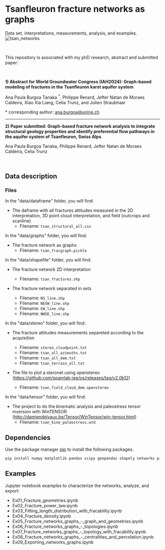 # Tsanfleuron fracture networks as graphs
Data set, interpretations, measurements, analysis, and examples. 
<br>
<img src="./cover/tsan_frac_net.png" alt="tsan_networks">

<br/>

This repository is associated with my phD research, abstract and submitted paper:

<br/>

**1) Abstract for World Groundwater Congress (IAH2024): Graph-based modeling of fractures in the Tsanfleuron karst aquifer system**

Ana Paula Burgoa Tanaka <sup>*</sup>, Philippe Renard, Jefter Natan de Moraes Caldeira, Xiao Xia Liang, Celia Trunz, and Julien Straubhaar

\* corresponding author: ana.burgoa@unine.ch

________________________________________________________________________________________________________________________________________________________________________

**2) Paper submitted: Graph-based fracture network analysis to integrate structural geology properties and identify preferential flow pathways in the aquifer system of Tsanfleuron, Swiss Alps**

Ana Paula Burgoa Tanaka, Philippe Renard, Jefter Natan de Moraes Caldeira, Celia Trunz

<br/>

## Data description

### Files

In the "data/dataframe" folder, you will find:

- The daframe with all fractures attitudes measured in the 2D interpretation, 3D point cloud interpretation, and field (outcrops and scanline) 
  - Filename: `tsan_structural_all.csv`
 
In the "data/graphs" folder, you will find:

- The fracture network as graphs
  - Filename: `tsan_fracgraph.pickle`

In the "data/shapefile" folder, you will find:

- The fracture network 2D interpretation
  - Filename: `tsan_fractures.shp`

- The fracture network separated in sets
  - Filename: `NS_line.shp`
  - Filename: `NESW_line.shp`
  - Filename: `EW_line.shp`
  - Filename: `NWSE_line.shp`

In the "data/stereo" folder, you will find:

- The fracture attitudes measurements separeted according to the acquisition
  - Filename: `stereo_cloudpoint.txt`
  - Filename: `tsan_all_azimuths.txt`
  - Filename: `tsan_all_dem.txt`
  - Filename: `tsan_terrain_all.txt`

- The file to plot a steronet using openstereo (https://github.com/spamlab-iee/os/releases/tag/v2.0b12)
  - Filename: `tsan_field_cloud_dem.openstereo`

 In the "data/tensor" folder, you will find:
 
- The project to do the kinematic analysis and paleostress tensor inversion with WinTENSOR (http://damiendelvaux.be/Tensor/WinTensor/win-tensor.html)
  - Filename: `tsan_kine_paleostress.wtd`

## Dependencies

Use the package manager [pip](https://pip.pypa.io/en/stable/) to install the following packages.

```bash
pip install numpy matplotlib pandas scipy geopandas shapely networkx pickle math jupyter-notebook plotly astropy pwlf fracability karstnet random cv2
```
                
## Examples

Jupyter notebook examples to characterize the networks, analyze, and export:

- Ex01_Fracture_geometries.ipynb
- Ex02_Fracture_power_law.ipynb
- Ex03_Fitting_length_distribution_with_fracability.ipynb
- Ex04_Fracture_density.ipynb
- Ex05_Fracture_networks_graphs_-_graph_and_geometries.ipynb
- Ex06_Fracture_networks_graphs_-_topologies.ipynb
- Ex07_Fracture_networks_graphs_-_topology_with_fracability.ipynb
- Ex08_Fracture_networks_graphs_-_centralities_and_percolation.ipynb
- Ex09_Exporting_networks_graphs.ipynb
